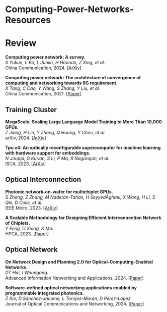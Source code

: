 # Computing-Power-Networks-Resources

# Review

**Computing power network: A survey.**<br>
*S Yukun, L Bo, L Juniin, H Haonan, Z Xing, et al.*<br>
China Communication, 2024.
[[ArXiv](https://arxiv.org/pdf/2210.06080)]

**Computing power network: The architecture of convergence of computing and networking towards 6G requirement.**<br>
*X Tang, C Cao, Y Wang, S Zhang, Y Liu, et al.*<br>
China Communication, 2021.
[[Paper](https://www.6g-ana.com/upload/file/20211012/6376966709144436202981842.pdf)]

## Training Cluster

**MegaScale: Scaling Large Language Model Training to More Than 10,000 GPUs.**<br>
*Z Jiang, H Lin, Y Zhong, Q Huang, Y Chen, et al.*<br>
arXiv, 2024.
[[ArXiv](https://arxiv.org/pdf/2402.15627)]

**Tpu v4: An optically reconfigurable supercomputer for machine learning with hardware support for embeddings.**<br>
*N Jouppi, G Kurian, S Li, P Ma, R Nagarajan, et al.*<br>
ISCA, 2023.
[[ArXiv](https://dl.acm.org/doi/pdf/10.1145/3579371.3589350)]

## Optical Interconnection 

**Photonic network-on-wafer for multichiplet GPUs.**<br>
*S Zhang, Z Zhang, M Naderan-Tahan, H SeyyedAghaei, X Wang, H Li, S Qin, D Colle, et al.*<br>
IEEE Micro, 2023.
[[ArXiv](https://backoffice.biblio.ugent.be/download/01GZDWHP8W96YG801R72YVBMC5/01H7D0FSVR2HM86M1D9M7WTDXB)]

**A Scalable Methodology for Designing Efficient Interconnection Network of Chiplets.**<br>
*Y Feng, D Xiang, K Ma.*<br>
HPCA, 2023.
[[Paper](https://www.researchgate.net/profile/Dong-Xiang-10/publication/369515200_A_Scalable_Methodology_for_Designing_Efficient_Interconnection_Network_of_Chiplets/links/65c5e15a34bbff5ba7f6bf25/A-Scalable-Methodology-for-Designing-Efficient-Interconnection-Network-of-Chiplets.pdf)]

## Optical Network

**On Network Design and Planning 2.0 for Optical-Computing-Enabled Networks.**<br>
*DT Hai, I Woungang.*<br>
Advanced Information Networking and Applications, 2024.
[[Paper](https://link.springer.com/chapter/10.1007/978-3-031-57840-3_9)]

**Software-defined optical networking applications enabled by programmable integrated photonics.**<br>
*Z Xie, D Sánchez-Jácome, L Torrijos-Morán, D Pérez-López.*<br>
Journal of Optical Communications and Networking, 2024.
[[Paper](https://arxiv.org/pdf/2404.08648)]
